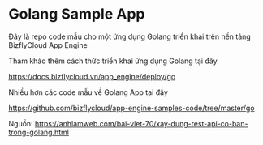 # Golang Sample App

Đây là repo code mẫu cho một ứng dụng Golang triển khai trên nền tảng BizflyCloud App Engine

Tham khảo thêm cách thức triển khai ứng dụng Golang tại đây

https://docs.bizflycloud.vn/app_engine/deploy/go

Nhiều hơn các code mẫu về Golang App tại đây

https://github.com/bizflycloud/app-engine-samples-code/tree/master/go

Nguồn: https://anhlamweb.com/bai-viet-70/xay-dung-rest-api-co-ban-trong-golang.html